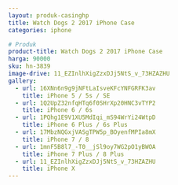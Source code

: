 ```yaml
---
layout: produk-casinghp
title: Watch Dogs 2 2017 iPhone Case
categories: iphone

# Produk
product-title: Watch Dogs 2 2017 iPhone Case
harga: 90000
sku: hn-3839
image-drive: 11_EZInlhXigZzxDJj5NtS_v_73HZAZHU
gallery:
  - url: 16XNn6n9g9jNFtLaIsveKFcYNFGRFK3av
    title: iPhone 5 / 5s / SE
  - url: 1Q2UpZ32nfqHTq6f0SHrXp20HNC3vTYP2
    title: iPhone 6 / 6s
  - url: 1PQhg1E9V1XU5MdIqi_mS94WrYi24WtpD
    title: iPhone 6 Plus / 6s Plus
  - url: 17MbzNQGxjVASgTPW5p_BOyenfMPIa8mX
    title: iPhone 7 / 8
  - url: 1mnF5B8l7_-T0__jSl9oy7WG2pO1yBWOA
    title: iPhone 7 Plus / 8 Plus
  - url: 11_EZInlhXigZzxDJj5NtS_v_73HZAZHU
    title: iPhone X
---
```

